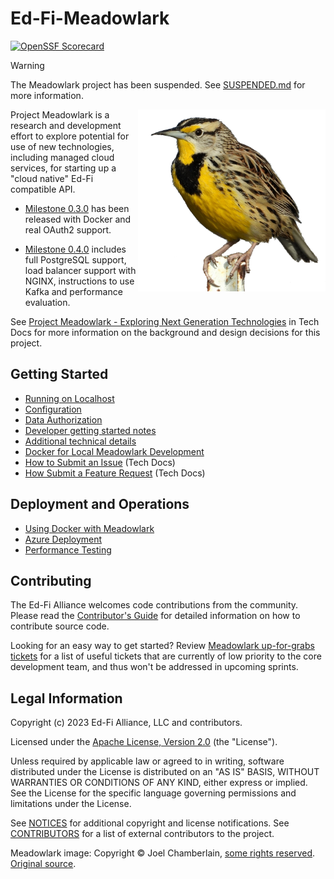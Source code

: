 # Ed-Fi-Meadowlark

[![OpenSSF Scorecard](https://api.securityscorecards.dev/projects/github.com/Ed-Fi-Exchange-OSS/Meadowlark/badge)](https://securityscorecards.dev/viewer/?uri=github.com/Ed-Fi-Exchange-OSS/Meadowlark)

> [!WARNING]
> The Meadowlark project has been suspended. See [SUSPENDED.md](https://github.com/Ed-Fi-Exchange-OSS/Meadowlark/blob/main/SUSPENDED.md)
> for more information.

<img alt="Meadowlark photo (c) Joel Chamberlain"
 src="https://raw.githubusercontent.com/Ed-Fi-Exchange-OSS/Meadowlark/main/images/cropped-meadowlark-cc-by-nc-4.0-naturenerd_joel.png"
 align="right" width="300">

Project Meadowlark is a research and development effort to explore potential for use of new technologies, including managed
cloud services, for starting up a "cloud native" Ed-Fi compatible API.


- [Milestone 0.3.0](https://github.com/Ed-Fi-Exchange-OSS/Meadowlark/releases/tag/v0.3.0) has been released with Docker and
real OAuth2 support.

- [Milestone 0.4.0](https://github.com/Ed-Fi-Exchange-OSS/Meadowlark/releases/tag/v0.4.0) includes full PostgreSQL support,
load balancer support with NGINX, instructions to use Kafka and performance evaluation.

See [Project Meadowlark - Exploring Next Generation Technologies](https://techdocs.ed-fi.org/x/RwJqBw) in Tech Docs for more
information on the background and design decisions for this project.

## Getting Started

* [Running on Localhost](https://github.com/Ed-Fi-Exchange-OSS/Meadowlark/blob/main/docs/LOCALHOST.md)
* [Configuration](https://github.com/Ed-Fi-Exchange-OSS/Meadowlark/blob/main/docs/CONFIGURATION.md)
* [Data Authorization](https://github.com/Ed-Fi-Exchange-OSS/Meadowlark/blob/main/docs/DATA-AUTHORIZATION.md)
* [Developer getting started notes](https://github.com/Ed-Fi-Exchange-OSS/Meadowlark/blob/main/docs/README.md)
* [Additional technical details](https://github.com/Ed-Fi-Exchange-OSS/Meadowlark/blob/main/docs/TECHNICAL.md)
* [Docker for Local Meadowlark
  Development](https://github.com/Ed-Fi-Exchange-OSS/Meadowlark/blob/main/docs/DOCKER-LOCAL-DEV.md)
* [How to Submit an Issue](https://techdocs.ed-fi.org/x/Y8uIBg) (Tech Docs)
* [How Submit a Feature Request](https://techdocs.ed-fi.org/x/0YADAQ) (Tech Docs)

## Deployment and Operations

* [Using Docker with Meadowlark](https://github.com/Ed-Fi-Exchange-OSS/Meadowlark/blob/main/docs/DOCKER.md)
* [Azure Deployment](https://github.com/Ed-Fi-Exchange-OSS/Meadowlark/blob/main/eng/deploy/azure/)
* [Performance Testing](https://github.com/Ed-Fi-Exchange-OSS/Meadowlark/blob/main/docs/performance-testing/)

## Contributing

The Ed-Fi Alliance welcomes code contributions from the community. Please read the [Contributor's
Guide](https://github.com/Ed-Fi-Exchange-OSS/Meadowlark/blob/main/docs/CONTRIBUTING.md) for detailed information on how to
contribute source code.

Looking for an easy way to get started? Review [Meadowlark up-for-grabs
tickets](https://tracker.ed-fi.org/issues/?filter=15400) for a list of useful tickets that are currently of low priority to
the core development team, and thus won't be addressed in upcoming sprints.

## Legal Information

Copyright (c) 2023 Ed-Fi Alliance, LLC and contributors.

Licensed under the [Apache License, Version 2.0](https://github.com/Ed-Fi-Exchange-OSS/Meadowlark/blob/main/LICENSE) (the
"License").

Unless required by applicable law or agreed to in writing, software distributed under the License is distributed on an "AS
IS" BASIS, WITHOUT WARRANTIES OR CONDITIONS OF ANY KIND, either express or implied. See the License for the specific language
governing permissions and limitations under the License.

See [NOTICES](https://github.com/Ed-Fi-Exchange-OSS/Meadowlark/blob/main/NOTICES.md) for additional copyright and license
notifications. See [CONTRIBUTORS](https://github.com/Ed-Fi-Exchange-OSS/Meadowlark/blob/main/CONTRIBUTORS.md) for a list of
external contributors to the project.

Meadowlark image: Copyright &copy; Joel Chamberlain, [some rights reserved](http://creativecommons.org/licenses/by-nc/4.0/).
[Original source](https://www.inaturalist.org/observations/38032376).
